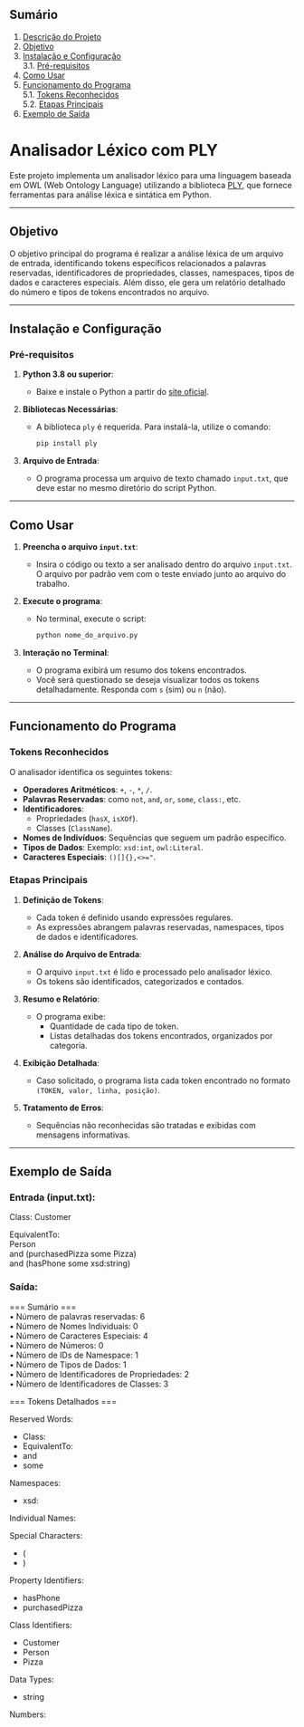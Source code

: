 ## **Sumário**

1. [Descrição do Projeto](#Analisador-Léxico-com-ply)  
2. [Objetivo](#objetivo)  
3. [Instalação e Configuração](#instalação-e-configuração)  
   3.1. [Pré-requisitos](#pré-requisitos) 
4. [Como Usar](#como-usar)  
5. [Funcionamento do Programa](#funcionamento-do-programa)  
   5.1. [Tokens Reconhecidos](#tokens-reconhecidos)  
   5.2. [Etapas Principais](#etapas-principais)  
6. [Exemplo de Saída](#exemplo-de-saída) 


# Analisador Léxico com PLY

Este projeto implementa um analisador léxico para uma linguagem baseada em OWL (Web Ontology Language) utilizando a biblioteca [PLY](https://www.dabeaz.com/ply/), que fornece ferramentas para análise léxica e sintática em Python.


---

## **Objetivo**

O objetivo principal do programa é realizar a análise léxica de um arquivo de entrada, identificando tokens específicos relacionados a palavras reservadas, identificadores de propriedades, classes, namespaces, tipos de dados e caracteres especiais. Além disso, ele gera um relatório detalhado do número e tipos de tokens encontrados no arquivo.

---

## **Instalação e Configuração**

### **Pré-requisitos**

1. **Python 3.8 ou superior**:
   - Baixe e instale o Python a partir do [site oficial](https://www.python.org/downloads/).

2. **Bibliotecas Necessárias**:
   - A biblioteca `ply` é requerida. Para instalá-la, utilize o comando:
     ```bash
     pip install ply
     ```

3. **Arquivo de Entrada**:
   - O programa processa um arquivo de texto chamado `input.txt`, que deve estar no mesmo diretório do script Python.

---

## **Como Usar**

1. **Preencha o arquivo `input.txt`**:
   - Insira o código ou texto a ser analisado dentro do arquivo `input.txt`. O arquivo por padrão vem com o teste enviado junto ao arquivo do trabalho.

2. **Execute o programa**:
   - No terminal, execute o script:
     ```bash
     python nome_do_arquivo.py
     ```

3. **Interação no Terminal**:
   - O programa exibirá um resumo dos tokens encontrados.
   - Você será questionado se deseja visualizar todos os tokens detalhadamente. Responda com `s` (sim) ou `n` (não).

---

## **Funcionamento do Programa**

### **Tokens Reconhecidos**

O analisador identifica os seguintes tokens:
- **Operadores Aritméticos**: `+`, `-`, `*`, `/`.
- **Palavras Reservadas**: como `not`, `and`, `or`, `some`, `class:`, etc.
- **Identificadores**:
  - Propriedades (`hasX`, `isXOf`).
  - Classes (`ClassName`).
- **Nomes de Indivíduos**: Sequências que seguem um padrão específico.
- **Tipos de Dados**: Exemplo: `xsd:int`, `owl:Literal`.
- **Caracteres Especiais**: `()[]{},<>="`.

### **Etapas Principais**

1. **Definição de Tokens**:
   - Cada token é definido usando expressões regulares.
   - As expressões abrangem palavras reservadas, namespaces, tipos de dados e identificadores.

2. **Análise do Arquivo de Entrada**:
   - O arquivo `input.txt` é lido e processado pelo analisador léxico.
   - Os tokens são identificados, categorizados e contados.

3. **Resumo e Relatório**:
   - O programa exibe:
     - Quantidade de cada tipo de token.
     - Listas detalhadas dos tokens encontrados, organizados por categoria.

4. **Exibição Detalhada**:
   - Caso solicitado, o programa lista cada token encontrado no formato `(TOKEN, valor, linha, posição)`.

5. **Tratamento de Erros**:
   - Sequências não reconhecidas são tratadas e exibidas com mensagens informativas.

---

## Exemplo de Saída

### Entrada (input.txt):  
  
Class: Customer  
  
 EquivalentTo:  
 Person  
 and (purchasedPizza some Pizza)  
 and (hasPhone some xsd:string)  

### Saída:  
=== Sumário ===  
• Número de palavras reservadas: 6  
• Número de Nomes Individuais: 0  
• Número de Caracteres Especiais: 4  
• Número de Números: 0  
• Número de IDs de Namespace: 1  
• Número de Tipos de Dados: 1  
• Número de Identificadores de Propriedades: 2  
• Número de Identificadores de Classes: 3  

=== Tokens Detalhados ===

Reserved Words:
  - Class:
  - EquivalentTo:
  - and
  - some

Namespaces:
  - xsd:

Individual Names:

Special Characters:
  - (
  - )

Property Identifiers:
  - hasPhone
  - purchasedPizza

Class Identifiers:
  - Customer
  - Person
  - Pizza

Data Types:
  - string

Numbers:




